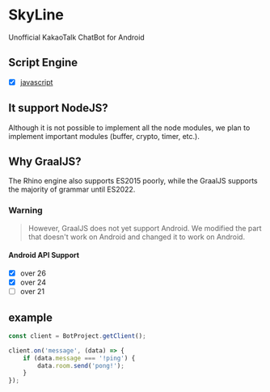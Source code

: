 # SkyLine
Unofficial KakaoTalk ChatBot for Android
## Script Engine
- [x] [javascript](https://github.com/oracle/graaljs)
## It support NodeJS?
Although it is not possible to implement all the node modules, we plan to implement important modules (buffer, crypto, timer, etc.).
## Why GraalJS?
The Rhino engine also supports ES2015 poorly, while the GraalJS supports the majority of grammar until ES2022.
### Warning
> However, GraalJS does not yet support Android.
> We modified the part that doesn't work on Android and changed it to work on Android.
#### Android API Support
- [x] over 26
- [x] over 24
- [ ] over 21
## example
```javascript
const client = BotProject.getClient();

client.on('message', (data) => {
    if (data.message === '!ping') {
        data.room.send('pong!');
    }
});
```